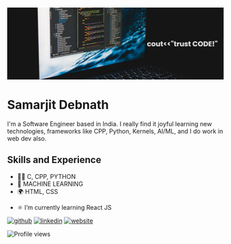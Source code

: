 ![Software Development](https://github.com/SamarjitDebnath/SamarjitDebnath/blob/main/banner.png)

# Samarjit Debnath
I'm a Software Engineer based in India. I really find it joyful learning new technologies, frameworks like CPP, Python, Kernels, AI/ML, and I do work in web dev also.

## Skills and Experience  
* 🧑‍💻 C, CPP, PYTHON
* 🤖 MACHINE LEARNING
* 🌍 HTML, CSS

- ⚛️ I’m currently learning React JS 


[<img src='https://cdn.jsdelivr.net/npm/simple-icons@3.0.1/icons/github.svg' alt='github' height='40'>](https://github.com/SamarjitDebnath)  [<img src='https://cdn.jsdelivr.net/npm/simple-icons@3.0.1/icons/linkedin.svg' alt='linkedin' height='40'>](https://www.linkedin.com/in/samarjit-debnath/)  [<img src='https://cdn.jsdelivr.net/npm/simple-icons@3.0.1/icons/icloud.svg' alt='website' height='40'>](https://samarjitdebnath.github.io/Digital_Portfolio/)  

![Profile views](https://gpvc.arturio.dev/SamarjitDebnath)  
